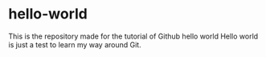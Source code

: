 # hello-world
This is the repository made for the tutorial of Github hello world
Hello world is just a test to learn my way around Git.
